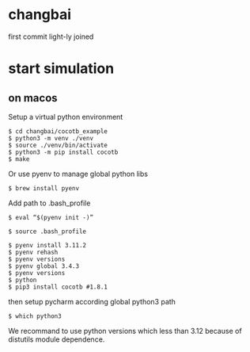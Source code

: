 # changbai
first commit
light-ly joined

# start simulation

## on macos
Setup a virtual python environment
```shell
$ cd changbai/cocotb_example
$ python3 -m venv ./venv
$ source ./venv/bin/activate
$ python3 -m pip install cocotb
$ make
```
Or use pyenv to manage global python libs
```shell
$ brew install pyenv
```
Add path to .bash_profile
```shell
$ eval “$(pyenv init -)”
```
```shell
$ source .bash_profile
```
```shell
$ pyenv install 3.11.2
$ pyenv rehash 
$ pyenv versions 
$ pyenv global 3.4.3
$ pyenv versions
$ python
$ pip3 install cocotb #1.8.1
```
then setup pycharm according global python3 path
```shell
$ which python3
```

We recommand to use python versions which less than 3.12 because of distutils module dependence.